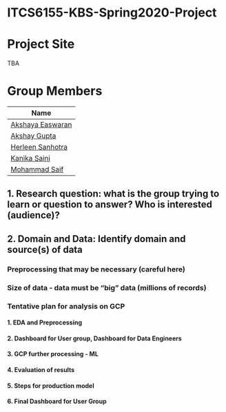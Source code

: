 # ITCS6155-KBS-Spring2020-Project

# Project Site
TBA

# Group Members
|Name     | 
|---------|
|[Akshaya Easwaran](https://github.com/Akshuhrsh)| 
|[Akshay Gupta](https://github.com/akshaygupta16) |    
|[Herleen Sanhotra](https://github.com/HerleenS) |    
|[Kanika Saini](https://github.com/skanikasaini6) |
|[Mohammad Saif](https://github.com/saif031197) |

## 1. Research question: what is the group trying to learn or question to answer? Who is interested (audience)?

## 2. Domain and Data: Identify domain and source(s) of data

### Preprocessing that may be necessary (careful here)

### Size of data - data must be “big” data (millions of records)

### Tentative plan for analysis on GCP

#### 1. EDA and Preprocessing

####         2. Dashboard for User group, Dashboard for Data Engineers

####         3. GCP further processing - ML

####        4. Evaluation of results

####         5. Steps for production model

####         6. Final Dashboard for User Group
